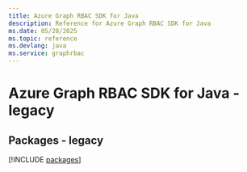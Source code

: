 ```yaml
---
title: Azure Graph RBAC SDK for Java
description: Reference for Azure Graph RBAC SDK for Java
ms.date: 05/28/2025
ms.topic: reference
ms.devlang: java
ms.service: graphrbac
---
```

# Azure Graph RBAC SDK for Java - legacy
## Packages - legacy
[!INCLUDE [packages](graph-rbac-index.md)]
